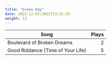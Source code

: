 ```yaml
---
title: "Green Day"
date: 2022-12-07/2022T23:22:29
weight: 13
---
```




 Song | Plays 
----- | -----:
Boulevard of Broken Dreams | 2
Good Riddance (Time of Your Life) | 5
